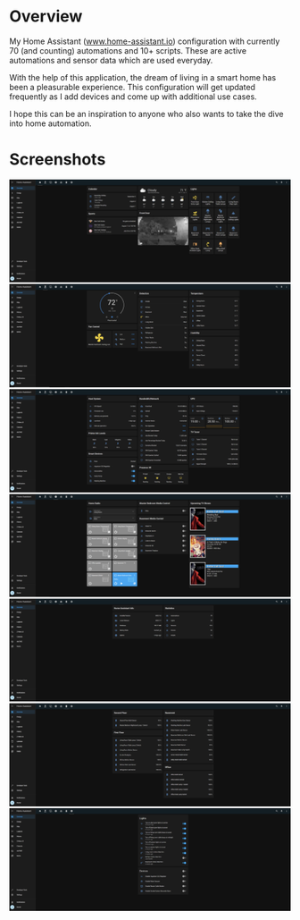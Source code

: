 # Overview

My Home Assistant (www.home-assistant.io) configuration with currently 70 (and counting) automations and 10+ scripts. These are active automations and sensor data which are used everyday.

With the help of this application, the dream of living in a smart home has been a pleasurable experience. This configuration will get updated frequently as I add devices and come up with additional use cases.

I hope this can be an inspiration to anyone who also wants to take the dive into home automation.

# Screenshots

![Home](https://github.com/omerome83/homeassistant/blob/main/images/screenshots/ha_home.PNG)
![Comfort](https://github.com/omerome83/homeassistant/blob/main/images/screenshots/ha_comfort.PNG)
![Device Status](https://github.com/omerome83/homeassistant/blob/main/images/screenshots/ha_device_status.PNG)
![Media](https://github.com/omerome83/homeassistant/blob/main/images/screenshots/ha_media.PNG)
![Info](https://github.com/omerome83/homeassistant/blob/main/images/screenshots/ha_info.PNG)
![Battery Status](https://github.com/omerome83/homeassistant/blob/main/images/screenshots/ha_battery_status.PNG)
![Automation Override](https://github.com/omerome83/homeassistant/blob/main/images/screenshots/ha_automation_override.PNG)
